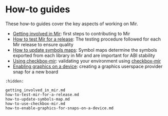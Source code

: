# How-to guides
These how-to guides cover the key aspects of working on Mir.

- [Getting involved in Mir](getting_involved_in_mir.md): first steps to contributing to Mir
- [How to test Mir for a release](how-to-test-mir-for-a-release.md): The testing procedure followed for each Mir release to ensure quality
- [How to update symbols maps](how-to-update-symbols-map.md): Symbol maps determine the symbols exported from each library in Mir and are important for ABI stability
- [Using checkbox-mir](how-to-use-checkbox-mir.md): validating your environment using [checkbox-mir](https://snapcraft.io/checkbox-mir)
- [Enabling graphics on a device](how-to-enable-graphics-for-snaps-on-a-device.md): creating a graphics userspace provider snap for a new board

```{toctree}
:hidden:

getting_involved_in_mir.md
how-to-test-mir-for-a-release.md
how-to-update-symbols-map.md
how-to-use-checkbox-mir.md
how-to-enable-graphics-for-snaps-on-a-device.md
```
